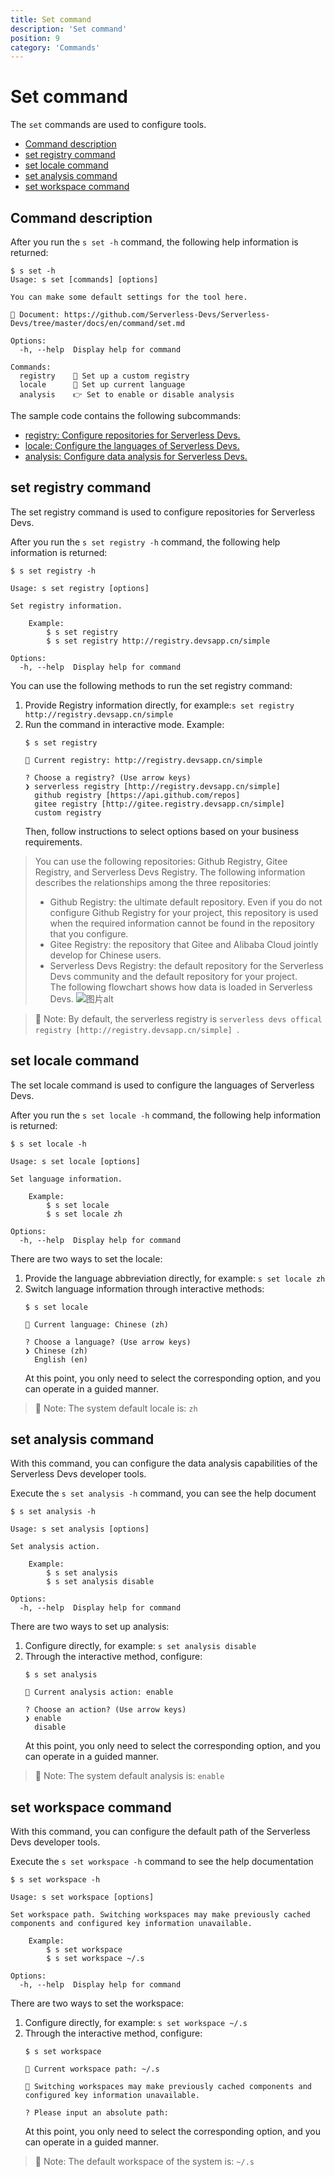 ```yaml
---
title: Set command
description: 'Set command'
position: 9
category: 'Commands'
---
```

# Set command

The `set` commands are used to configure tools.

- [Command description](#Command-description)
- [set registry command](#set-registry-command)
- [set locale command](#set-locale-command)
- [set analysis command](#feature-set-analysis-command)
- [set workspace command](#feature-set-workspace-command)

## Command description

After you run the `s set -h` command, the following help information is returned:

```shell script
$ s set -h
Usage: s set [commands] [options]

You can make some default settings for the tool here.

📖 Document: https://github.com/Serverless-Devs/Serverless-Devs/tree/master/docs/en/command/set.md

Options:
  -h, --help  Display help for command

Commands:
  registry    👀 Set up a custom registry
  locale      🔧 Set up current language
  analysis    👉 Set to enable or disable analysis
```

The sample code contains the following subcommands:
- [registry: Configure repositories for Serverless Devs.](#set-registry-command)
- [locale: Configure the languages of Serverless Devs.](#set-locale-command)
- [analysis: Configure data analysis for Serverless Devs.](#set-analysis-command)

## set registry command

The set registry command is used to configure repositories for Serverless Devs. 

After you run the `s set registry -h` command, the following help information is returned:


```shell script
$ s set registry -h

Usage: s set registry [options]

Set registry information.

    Example:
        $ s set registry
        $ s set registry http://registry.devsapp.cn/simple

Options:
  -h, --help  Display help for command
```

You can use the following methods to run the set registry command: 
1. Provide Registry information directly, for example:`s set registry http://registry.devsapp.cn/simple`
2. Run the command in interactive mode. Example: 
    ```shell script
    $ s set registry
    
    🔎 Current registry: http://registry.devsapp.cn/simple
    
    ? Choose a registry? (Use arrow keys)
    ❯ serverless registry [http://registry.devsapp.cn/simple] 
      github registry [https://api.github.com/repos]
      gitee registry [http://gitee.registry.devsapp.cn/simple]
      custom registry 
    ```
    Then, follow instructions to select options based on your business requirements.

> You can use the following repositories: Github Registry, Gitee Registry, and Serverless Devs Registry. The following information describes the relationships among the three repositories: 
> - Github Registry: the ultimate default repository. Even if you do not configure Github Registry for your project, this repository is used when the required information cannot be found in the repository that you configure. 
> - Gitee Registry: the repository that Gitee and Alibaba Cloud jointly develop for Chinese users. 
> - Serverless Devs Registry: the default repository for the Serverless Devs community and the default repository for your project.    
> The following flowchart shows how data is loaded in Serverless Devs. 
> ![图片alt](https://serverless-article-picture.oss-cn-hangzhou.aliyuncs.com/1635132866484_20211025033426634967.png)

> 🙊 Note: By default, the serverless registry is `serverless devs offical registry [http://registry.devsapp.cn/simple] `.

## set locale command

The set locale command is used to configure the languages of Serverless Devs. 

After you run the `s set locale -h` command, the following help information is returned:

```shell script
$ s set locale -h

Usage: s set locale [options]

Set language information.

    Example:
        $ s set locale
        $ s set locale zh

Options:
  -h, --help  Display help for command
```

There are two ways to set the locale:
1. Provide the language abbreviation directly, for example: `s set locale zh`
2. Switch language information through interactive methods:
     ```shell script
     $ s set locale
    
     💬 Current language: Chinese (zh)
    
     ? Choose a language? (Use arrow keys)
     ❯ Chinese (zh)
       English (en)
     ````
     At this point, you only need to select the corresponding option, and you can operate in a guided manner.

> 🙊 Note: The system default locale is: `zh`

## set analysis command

With this command, you can configure the data analysis capabilities of the Serverless Devs developer tools.

Execute the `s set analysis -h` command, you can see the help document

```shell script
$ s set analysis -h

Usage: s set analysis [options]

Set analysis action.

    Example:
        $ s set analysis
        $ s set analysis disable

Options:
  -h, --help  Display help for command
```

There are two ways to set up analysis:
1. Configure directly, for example: `s set analysis disable`
2. Through the interactive method, configure:
     ```shell script
     $ s set analysis
    
     📝 Current analysis action: enable
    
     ? Choose an action? (Use arrow keys)
     ❯ enable
       disable
     ````
     At this point, you only need to select the corresponding option, and you can operate in a guided manner.

> 🙊 Note: The system default analysis is: `enable`

## set workspace command

With this command, you can configure the default path of the Serverless Devs developer tools.

Execute the `s set workspace -h` command to see the help documentation

```shell script
$ s set workspace -h

Usage: s set workspace [options]

Set workspace path. Switching workspaces may make previously cached components and configured key information unavailable.

    Example:
        $ s set workspace
        $ s set workspace ~/.s

Options:
  -h, --help  Display help for command
```

There are two ways to set the workspace:
1. Configure directly, for example: `s set workspace ~/.s`
2. Through the interactive method, configure:
     ```shell script
     $ s set workspace
    
     📝 Current workspace path: ~/.s
    
     🙊 Switching workspaces may make previously cached components and configured key information unavailable.
     
     ? Please input an absolute path:
     ````
     At this point, you only need to select the corresponding option, and you can operate in a guided manner.



> 🙊 Note: The default workspace of the system is: `~/.s`